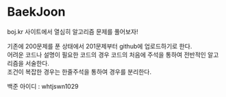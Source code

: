 # BaekJoon

boj.kr 사이트에서 열심히 알고리즘 문제를 풀어보자!

기존에 200문제를 푼 상태에서 201문제부터 github에 업로드하기로 한다.<br>
어려운 코드나 설명이 필요한 코드의 경우 코드의 처음에 주석을 통하여 전반적인 알고리즘을 서술한다.<br>
조건이 복잡한 경우는 한줄주석을 통하여 경우를 분리한다.

백준 아이디 : whtjswn1029
